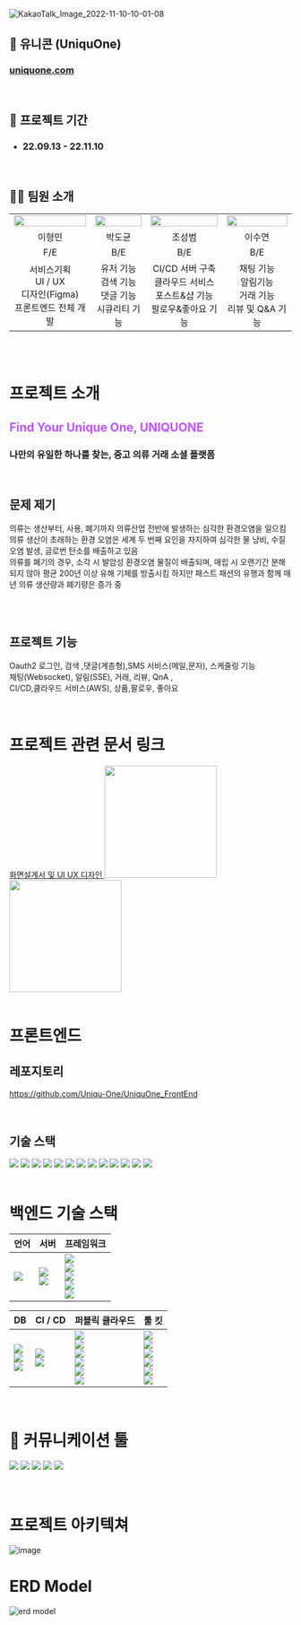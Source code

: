 ![KakaoTalk_Image_2022-11-10-10-01-08](https://user-images.githubusercontent.com/49605999/200974679-00796214-2af2-407d-8af6-99ab8228144e.png)

## 🦄 유니콘 (UniquOne)
### [uniquone.com](uniqueone.com)

<br>

## 📅 프로젝트 기간
- ### <b>22.09.13 - 22.11.10</b>

<br>

## 🧑‍💻 팀원 소개

|||||
|:---:|:---:|:---:|:---:|
|<img src="https://user-images.githubusercontent.com/40711099/201016963-2d9f9291-9a9e-4b26-915c-207d8ae87e2a.png" width="100%" >|<img src="https://user-images.githubusercontent.com/40711099/201017439-f3294d73-e712-48e4-aee7-55d4c814b371.png" width="100%" >|<img src="https://user-images.githubusercontent.com/40711099/201017524-fa2eac69-52a4-4421-b10a-56d0768dfdcd.png" width="100%" >|<img src="https://user-images.githubusercontent.com/40711099/201017534-bfe8449c-ee9f-4406-a5b2-74576dfe69f2.png" width="100%" >|
|이형민|박도균|조성범|이수연|
|F/E|B/E|B/E|B/E|
|서비스기획<br/>UI / UX<br/>디자인(Figma)<br/>프론트엔드 전체 개발|유저 기능<br/>검색 기능<br/>댓글 기능<br/>시큐리티 기능|CI/CD 서버 구축<br/>클라우드 서비스<br/>포스트&샵 기능<br/>팔로우&좋아요 기능|채팅 기능<br/>알림기능<br/>거래 기능<br/>리뷰 및 Q&A 기능|





<br>
<br>

# 프로젝트 소개
## <span style="color:#BE55FF"><b>Find Your Unique One, UNIQUONE</b></span>
### 나만의 유일한 하나를 찾는, 중고 의류 거래 소셜 플랫폼

<br>

## <b>문제 제기</b>
의류는 생산부터, 사용, 폐기까지 의류산업 전반에 발생하는 심각한 환경오염을 일으킴
<br/>
의류 생산이 초래하는 환경 오염은 세계 두 번째 요인을 차지하여
심각한 물 낭비, 수질오염 발생, 글로번 탄소를 배출하고 있음
<br/>
의류를 폐기의 경우, 소각 시 발암성 환경오염 물질이 배출되며, 매립 시 오랜기간 분해되지 않아 평균 200년 이상 유해 기체를 방출시킴
하지만 패스트 패션의 유행과 함께 매년 의류 생산량과 폐기량은 증가 중

<br>
<br>

## <b>프로젝트 기능</b>
Oauth2 로그인, 검색 ,댓글(계층형),SMS 서비스(메일,문자), 스케줄링  기능<br>
채팅(Websocket), 알림(SSE), 거래, 리뷰, QnA , <br>
CI/CD,클라우드 서비스(AWS), 상품,팔로우, 좋아요 <br>

<br>

# 프로젝트 관련 문서 링크

<a href = "https://www.figma.com/file/pJQhTFdmH8IbkJqyT6qYeS/UNIQUONE?node-id=1%3A1150">
화면설계서 및 UI UX 디자인
</a>

<a href = "https://uniquone.notion.site/b81c22bc329a408d88844a16e88a65bc">
<img width=200 src="https://img.shields.io/badge/팀 회고 및 스프린트 회의 관리-232F3E?style=plastic&logo=Notion&logoColor=white"/>
</a>
<br>

<a href ="https://docs.google.com/spreadsheets/d/192Y9wq_OwiqjKVOcOlI8nNdEh6mbQreG9CJ-gdXUJho/edit?usp=sharing">
<img width=200 src="https://img.shields.io/badge/요구사항 정의서, WBS, API정의서-34A853?style=plastic&logo=Google Sheets&logoColor=white&link=https://docs.google.com/spreadsheets/d/192Y9wq_OwiqjKVOcOlI8nNdEh6mbQreG9CJ-gdXUJho/edit?usp=sharing"/> 
</a>

<br/>
<br/>

# 프론트엔드

## 레포지토리
https://github.com/Uniqu-One/UniquOne_FrontEnd

<br/>

## 기술 스택
<img src="https://img.shields.io/badge/HTML5-E34F26?style=flat-square&logo=html5&logoColor=white"/>
<img src="https://img.shields.io/badge/JavaScript-F7DF1E?style=flat-square&logo=javascript&logoColor=black"/>
<img src="https://img.shields.io/badge/Typescript-3178C6?style=flat-square&logo=Typescript&logoColor=white"/>

<img src="https://img.shields.io/badge/styled components-DB7093?style=flat-square&logo=styled-components&logoColor=white"/>
<img src="https://img.shields.io/badge/React-61DAFB?style=flat-square&logo=React&logoColor=black"/>
<img src="https://img.shields.io/badge/Next.js-000000?style=flat-square&logo=Next.js&logoColor=white"/>
<img src="https://img.shields.io/badge/Node.js-339933?style=flat-square&logo=Node.js&logoColor=white"/>
<img src="https://img.shields.io/badge/Atom-66595C?style=flat-square&logo=Atom&logoColor=white"/>

<img src="https://img.shields.io/badge/Docker-2496ED?style=flat-square&logo=Docker&logoColor=white"/>
<img src="https://img.shields.io/badge/Git-F05032?style=flat-square&logo=git&logoColor=white"/>
<img src="https://img.shields.io/badge/GitHub-181717?style=flat-square&logo=GitHub&logoColor=white"/>
<img src="https://img.shields.io/badge/Postman-FF6C37?style=flat-square&logo=Postman&logoColor=white"/>
<img src="https://img.shields.io/badge/Visual Studio Code-007ACC?style=flat-square&logo=Visual Studio Code&logoColor=white"/>


<br/>
<br/>

# 백엔드 기술 스택

|언어|서버|프레임워크|
|:---|:---|:---|
|<img src="https://img.shields.io/badge/11-007396?style=flate&label=JAVA&logo=java&logoColor=white">|<img src="https://img.shields.io/badge/Apache Tomcat 2.6.8-F8DC75?style=flat&logo=Apache Tomcat&logoColor=black"> <br> <img src="https://img.shields.io/badge/NGINX 1.22.1 -009639?style=flat&logo=NGINX&logoColor=white"> |<img src="https://img.shields.io/badge/Spring 5.3.2-6DB33F?style=flat&logo=Spring&logoColor=white"> <br> <img src="https://img.shields.io/badge/Spring Boot 2.6.8-6DB33F?style=flat&logo=Spring&logoColor=white"> <br> <img src="https://img.shields.io/badge/Spring Security 2.6.8-6DB33F?style=flat&logo=Spring Security&logoColor=white"> <br> <img src="https://img.shields.io/badge/Spring Cloud 3.1.4-6DB33F?style=flat&logo=Spring Cloud&logoColor=white"> <br> <img src="https://img.shields.io/badge/Hibernate 5.6.9 (JPA 2.6.8)-59666C?style=flat&logo=Hibernate&logoColor=white">

|DB|CI / CD|퍼블릭 클라우드|툴  킷|
|:---|:---|:---|:---|
|<img src="https://img.shields.io/badge/Mysql 8.0.28-4479A1?style=flat&logo=mysql&logoColor=white"/> <br> <img src="https://img.shields.io/badge/Redis 7.0.5-DC382D?style=flat&logo=Redis&logoColor=white"/> <br> <img src="https://img.shields.io/badge/MongoDB 6.0.2-47A248?style=flat&logo=MongoDB&logoColor=white">|<img src="https://img.shields.io/badge/Docker-2496ED?style=flat&logo=Docker&logoColor=white"/><br><img src="https://img.shields.io/badge/Jenkins-D24939?style=flat&logo=&logoColor=white"/>|<img src="https://img.shields.io/badge/Amazon AWS-232F3E?style=flat&logo=Amazon AWS&logoColor=white"/> <br> <img src="https://img.shields.io/badge/Amazon AWS Ec2-232F3E?style=flat&logo=Amazon AWS&logoColor=white"/> <br> <img src="https://img.shields.io/badge/Amazon AWS RDS-232F3E?style=flat&logo=Amazon AWS&logoColor=white"/> <br> <img src="https://img.shields.io/badge/Amazon AWS S3-232F3E?style=flat&logo=Amazon AWS&logoColor=white"/> <br> <img src="https://img.shields.io/badge/Amazon AWS ElasticCache-232F3E?style=flat&logo=Amazon AWS&logoColor=white"/> <br> <img src="https://img.shields.io/badge/Amazon AWS IAM-232F3E?style=flat&logo=Amazon AWS&logoColor=white"/>| <img src="https://img.shields.io/badge/IntelliJ IDEA-F05138?style=flat&logo=IntelliJ IDEA&logoColor=white"/> <br> <img src="https://img.shields.io/badge/Github-181717?style=flat&logo=github&logoColor=white"> <br> <img src="https://img.shields.io/badge/PostMan-green?style=flat&logo=Postman&logoColor=white"/> <br> <img src="https://img.shields.io/badge/MySQL Workbench-blue"/> <br> <img src="https://img.shields.io/badge/Terminus-4D4D4D?style=flat&logo=Terminus&logoColor=white"> <br> <img src="https://img.shields.io/badge/Medis-FD5F07?style=flat&logo=Medis&logoColor=white"> |
<br>

# 💭 커뮤니케이션 툴
<img src="https://img.shields.io/badge/Notion-232F3E?style=flat&logo=Notion&logoColor=white"/> 
<img src="https://img.shields.io/badge/Google Sheets-34A853?style=flat&logo=Google Sheets&logoColor=white"/>
<img src="https://img.shields.io/badge/GitHub-181717?style=flat&logo=GitHub&logoColor=white"/>
<img src="https://img.shields.io/badge/Zoom-2D8CFF?style=flat&logo=Zoom&logoColor=white"/>
<img src="https://img.shields.io/badge/Gather-8A3391?style=flat&logo=Gather&logoColor=white"/>

<br>
<br>
<br>

# 프로젝트 아키텍쳐 
![image](https://user-images.githubusercontent.com/49605999/200987556-f10c419c-dd2f-4ed7-9069-ef7a07140e24.png)
# ERD Model
![erd model](https://user-images.githubusercontent.com/49605999/200946980-c56e9432-2c68-4698-909e-792027409196.png)

<br>
<br>

